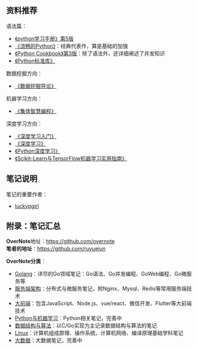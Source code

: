 ## 资料推荐

语法篇：
- [《python学习手册》第5版](https://book.douban.com/subject/30364619/)
- [《流畅的Python》](https://book.douban.com/subject/27028517/)：经典代表作，算是基础的加强
- [《Python Cookbook》第3版](https://book.douban.com/subject/26381341/)：除了语法外，还详细阐述了并发知识
- [《Python标准库》](https://book.douban.com/subject/10773324/)

数据挖掘方向：
- [《数据挖掘导论》](https://book.douban.com/subject/5286107/)

机器学习方向：
- [《集体智慧编程》](https://book.douban.com/subject/26348921/)

深度学习方向：
- [《深度学习入门》](https://book.douban.com/subject/30270959/)
- [《深度学习》](https://book.douban.com/subject/27087503/)
- [《Python深度学习》](https://book.douban.com/subject/30293801/)
- [《Scikit-Learn与TensorFlow机器学习实用指南》](https://book.douban.com/subject/27154347/)

## 笔记说明

笔记的重要作者：
- [luckypgirl](https://github.com/luckypgirl)

## 附录：笔记汇总

**OverNote**地址：https://github.com/overnote    
**笔者的地址**：https://github.com/ruyuejun  

**OverNote分类**：  
- [Golang](https://github.com/overnote/over-golang)：详尽的Go领域笔记：Go语法、Go并发编程、GoWeb编程、Go微服务等
- [服务端架构](https://github.com/overnote/over-server)：分布式与微服务笔记，附Nginx、Mysql、Redis等常用服务端技术
- [大前端](https://github.com/overnote/over-javascript)：包含JavaScript、Node.js、vue/react、微信开发、Flutter等大前端技术
- [Python与机器学习](https://github.com/overnote/over-python)：Python相关笔记，完善中  
- [数据结构与算法](https://github.com/overnote/over-algorithm)：以C/Go实现为主记录数据结构与算法的笔记
- [Linux](https://github.com/overnote/over-linux)：计算机组成原理、操作系统、计算机网络、编译原理基础学科笔记
- [大数据](https://github.com/overnote/over-bigdata)：大数据笔记，完善中
